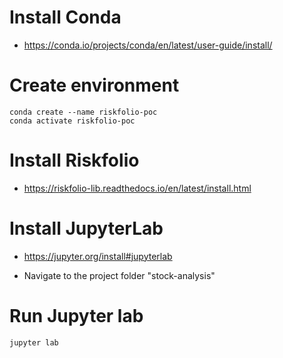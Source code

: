 # Install Conda
* https://conda.io/projects/conda/en/latest/user-guide/install/

# Create environment
```
conda create --name riskfolio-poc
conda activate riskfolio-poc
```

# Install Riskfolio
* https://riskfolio-lib.readthedocs.io/en/latest/install.html

# Install JupyterLab
* https://jupyter.org/install#jupyterlab

* Navigate to the project folder "stock-analysis"

# Run Jupyter lab
```
jupyter lab
```